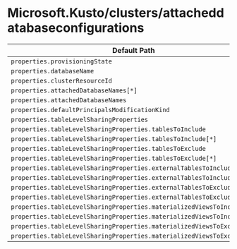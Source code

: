 # Microsoft.Kusto/clusters/attacheddatabaseconfigurations

| Default Path | Alias |
|---|---|
| `properties.provisioningState` | `Microsoft.Kusto/clusters/attacheddatabaseconfigurations/provisioningState` |
| `properties.databaseName` | `Microsoft.Kusto/clusters/attacheddatabaseconfigurations/databaseName` |
| `properties.clusterResourceId` | `Microsoft.Kusto/clusters/attacheddatabaseconfigurations/clusterResourceId` |
| `properties.attachedDatabaseNames[*]` | `Microsoft.Kusto/clusters/attacheddatabaseconfigurations/attachedDatabaseNames[*]` |
| `properties.attachedDatabaseNames` | `Microsoft.Kusto/clusters/attacheddatabaseconfigurations/attachedDatabaseNames` |
| `properties.defaultPrincipalsModificationKind` | `Microsoft.Kusto/clusters/attacheddatabaseconfigurations/defaultPrincipalsModificationKind` |
| `properties.tableLevelSharingProperties` | `Microsoft.Kusto/clusters/attachedDatabaseConfigurations/tableLevelSharingProperties` |
| `properties.tableLevelSharingProperties.tablesToInclude` | `Microsoft.Kusto/clusters/attachedDatabaseConfigurations/tableLevelSharingProperties.tablesToInclude` |
| `properties.tableLevelSharingProperties.tablesToInclude[*]` | `Microsoft.Kusto/clusters/attachedDatabaseConfigurations/tableLevelSharingProperties.tablesToInclude[*]` |
| `properties.tableLevelSharingProperties.tablesToExclude` | `Microsoft.Kusto/clusters/attachedDatabaseConfigurations/tableLevelSharingProperties.tablesToExclude` |
| `properties.tableLevelSharingProperties.tablesToExclude[*]` | `Microsoft.Kusto/clusters/attachedDatabaseConfigurations/tableLevelSharingProperties.tablesToExclude[*]` |
| `properties.tableLevelSharingProperties.externalTablesToInclude` | `Microsoft.Kusto/clusters/attachedDatabaseConfigurations/tableLevelSharingProperties.externalTablesToInclude` |
| `properties.tableLevelSharingProperties.externalTablesToInclude[*]` | `Microsoft.Kusto/clusters/attachedDatabaseConfigurations/tableLevelSharingProperties.externalTablesToInclude[*]` |
| `properties.tableLevelSharingProperties.externalTablesToExclude` | `Microsoft.Kusto/clusters/attachedDatabaseConfigurations/tableLevelSharingProperties.externalTablesToExclude` |
| `properties.tableLevelSharingProperties.externalTablesToExclude[*]` | `Microsoft.Kusto/clusters/attachedDatabaseConfigurations/tableLevelSharingProperties.externalTablesToExclude[*]` |
| `properties.tableLevelSharingProperties.materializedViewsToInclude` | `Microsoft.Kusto/clusters/attachedDatabaseConfigurations/tableLevelSharingProperties.materializedViewsToInclude` |
| `properties.tableLevelSharingProperties.materializedViewsToInclude[*]` | `Microsoft.Kusto/clusters/attachedDatabaseConfigurations/tableLevelSharingProperties.materializedViewsToInclude[*]` |
| `properties.tableLevelSharingProperties.materializedViewsToExclude` | `Microsoft.Kusto/clusters/attachedDatabaseConfigurations/tableLevelSharingProperties.materializedViewsToExclude` |
| `properties.tableLevelSharingProperties.materializedViewsToExclude[*]` | `Microsoft.Kusto/clusters/attachedDatabaseConfigurations/tableLevelSharingProperties.materializedViewsToExclude[*]` |

